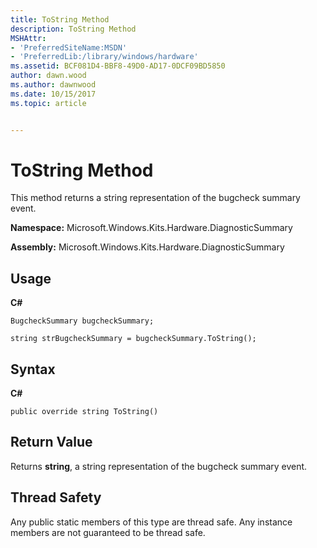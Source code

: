 ```yaml
---
title: ToString Method
description: ToString Method
MSHAttr:
- 'PreferredSiteName:MSDN'
- 'PreferredLib:/library/windows/hardware'
ms.assetid: BCF081D4-BBF8-49D0-AD17-0DCF09BD5850
author: dawn.wood
ms.author: dawnwood
ms.date: 10/15/2017
ms.topic: article


---
```


# ToString Method


This method returns a string representation of the bugcheck summary event.

**Namespace:** Microsoft.Windows.Kits.Hardware.DiagnosticSummary

**Assembly:** Microsoft.Windows.Kits.Hardware.DiagnosticSummary

## <span id="Usage"></span><span id="usage"></span><span id="USAGE"></span>Usage


**C#**

`BugcheckSummary bugcheckSummary;`

`string strBugcheckSummary = bugcheckSummary.ToString();`

## <span id="Syntax"></span><span id="syntax"></span><span id="SYNTAX"></span>Syntax


**C#**

`public override string ToString()`

## <span id="Return_Value"></span><span id="return_value"></span><span id="RETURN_VALUE"></span>Return Value


Returns **string**, a string representation of the bugcheck summary event.

## <span id="Thread_Safety"></span><span id="thread_safety"></span><span id="THREAD_SAFETY"></span>Thread Safety


Any public static members of this type are thread safe. Any instance members are not guaranteed to be thread safe.

 

 






